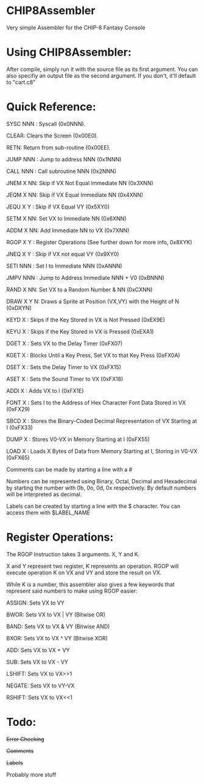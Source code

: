 # CHIP8Assembler
Very simple Assembler for the CHIP-8 Fantasy Console

# Using CHIP8Assembler:
After compile, simply run it with the source file as its first argument. You can also specifiy an output file as the second argument. If you don't, it'll default to "cart.c8"

# Quick Reference:
SYSC NNN : Syscall (0x0NNN).

CLEAR: Clears the Screen (0x00E0).

RETN: Return from sub-routine (0x00EE).

JUMP NNN : Jump to address NNN (0x1NNN) 

CALL NNN : Call subroutine NNN (0x2NNN) 

JNEM X NN: Skip if VX Not Equal Immediate NN (0x3XNN)

JEQM X NN: Skip if VX Equal Immediate NN (0x4XNN)

JEQU X Y : Skip if VX Equal VY (0x5XY0)

SETM X NN: Set VX to Immediate NN (0x6XNN)

ADDM X NN: Add Immediate NN to VX (0x7XNN)

RGOP X Y : Register Operations (See further down for more info, 0x8XYK)

JNEQ X Y : Skip if VX not equal VY (0x9XY0)

SETI NNN : Set I to Immediate NNN (0xANNN)

JMPV NNN : Jump to Address Immediate NNN + V0 (0xBNNN)

RAND X NN: Set VX to a Random Number & NN (0xCXNN)

DRAW X Y N: Draws a Sprite at Position (VX,VY) with the Height of N (0xDXYN)

KEYD X   : Skips if the Key Stored in VX is Not Pressed (0xEX9E)

KEYU X   : Skips if the Key Stored in VX is Pressed (0xEXA1)

DGET X   : Sets VX to the Delay Timer (0xFX07)

KGET X   : Blocks Until a Key Press, Set VX to that Key Press (0xFX0A)

DSET X   : Sets the Delay Timer to VX (0xFX15)

ASET X   : Sets the Sound Timer to VX (0xFX18)

ADDI X   : Adds VX to I (0xFX1E)

FONT X   : Sets I to the Address of Hex Character Font Data Stored in VX (0xFX29)

SBCD X   : Stores the Binary-Coded Decimal Representation of VX Starting at I (0xFX33)

DUMP X   : Stores V0-VX in Memory Starting at I (0xFX55)

LOAD X   : Loads X Bytes of Data from Memory Starting at I, Storing in V0-VX (0xFX65)

Comments can be made by starting a line with a \#

Numbers can be represented using Binary, Octal, Decimal and Hexadecimal by starting the number with 0b, 0o, 0d, 0x respectively. By default numbers will be interpreted as decimal.

Labels can be created by starting a line with the $ character. You can access them with $LABEL_NAME


# Register Operations:

The RGOP Instruction takes 3 arguments. X, Y and K. 

X and Y represent two register, K represents an operation. RGOP will execute operation K on VX and VY and store the result on VX.

While K is a number, this assembler also gives a few keywords that represent said numbers to make using RGOP easier:

ASSIGN: Sets VX to VY

BWOR: Sets VX to VX | VY (Bitwise OR)

BAND: Sets VX to VX & VY (Bitwise AND)

BXOR: Sets VX to VX ^ VY (Bitwise XOR)

ADD: Sets VX to VX + VY

SUB: Sets VX to VX - VY

LSHIFT: Sets VX to VX>>1

NEGATE: Sets VX to VY-VX

RSHIFT: Sets VX to VX<<1

# Todo:

~~Error Checking~~

~~Comments~~

~~Labels~~

Probably more stuff

